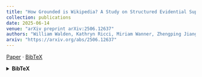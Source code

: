 ```yaml
---
title: "How Grounded is Wikipedia? A Study on Structured Evidential Support"
collection: publications
date: 2025-06-14
venue: "arXiv preprint arXiv:2506.12637"
authors: "William Walden, Kathryn Ricci, Miriam Wanner, Zhengping Jiang, Chandler May, **Rongkun Zhou**, Benjamin Van Durme"
arxiv: "https://arxiv.org/abs/2506.12637"
---
```


[Paper](https://arxiv.org/abs/2506.12637) · [BibTeX](#bibtex-wiki2025)

<details id="bibtex-wiki2025">
<summary><strong>BibTeX</strong></summary>

```bibtex
@article{walden2025grounded,
  title   = {How Grounded is Wikipedia? A Study on Structured Evidential Support},
  author  = {William Walden and Kathryn Ricci and Miriam Wanner and Zhengping Jiang and Chandler May and Rongkun Zhou and Benjamin Van Durme},
  journal = {arXiv preprint arXiv:2506.12637},
  year    = {2025},
  url     = {https://arxiv.org/abs/2506.12637}
}
